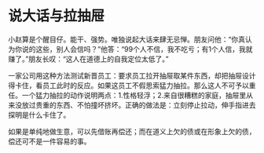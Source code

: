 # 说大话与拉抽屉

小赵算是个醒目仔。能干、强势。唯独说起大话来肆无忌惮。朋友问他：“你真认为你说的这些，别人会信吗？”他答：“99个人不信，我不吃亏；有1个人信，我就赚了。”朋友长叹：“这人在道德上的自我定位太低了。” 

一家公司用这种方法测试新晋员工：要求员工拉开抽屉取某件东西，却把抽屉设计得卡住，看员工此时的反应。如果这员工不假思索猛力抽拉。那么这人不可予以重任。一个猛力抽拉的动作说明两点：1.性格轻浮；2.来自很糟糕的家庭，抽屉里从来没放过贵重的东西、不怕撞坏挤坏。正确的做法是：立刻停止拉动，伸手指进去探明是什么卡住了。 

如果是单纯地做生意，可以先借账再偿还；而在道义上欠的债或在形象上欠的债，偿还可不是一件容易的事。
